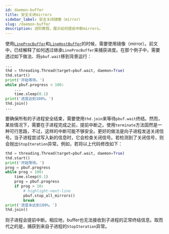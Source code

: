 ```yaml
---
id: daemon-buffer
title: 安全关闭mirrors
sidebar_label: 安全关闭镜像（mirror）
slug: /daemon-buffer
description: 进阶教程，展示如何提前中断mirrors。
---
```


使用[`LineProcBuffer`](../apis/mproc/LineProcBuffer.mdx)和[`LineHostBuffer`](../apis/host/LineHostBuffer.mdx)的时候，需要使用镜像（mirror）。前文中，已经解释了如何透过继承`LineProcBuffer`来捕获进度。在那个例子中，需要透过如下做法、将`pbuf.wait`移到背景运行：

```python
...
thd = threading.Thread(target=pbuf.wait, daemon=True)
thd.start()
print('开始等待。')
while pbuf.progress < 100:
    ...
    time.sleep(0.1)
print('进度达到100%。')
thd.join()
...
```

要确保所有的子进程安全结束，需要使用`thd.join`来等待`pbuf.wait`终结。然而，某些情况下，需要在子进程完成之前，提前中断之。使用`terminate`方法固然是一种可行思路，不过，这样的中断可能不够安全。更好的做法是向子进程发送关闭信号。当子进程尝试写入新的信息时，它会检查关闭信号。若检测到了关闭信号，则会抛出`StopIteration`异常。例如，若将以上代码修改如下：

```python
thd = threading.Thread(target=pbuf.wait, daemon=True)
thd.start()
print('开始等待。')
prog = pbuf.progress
while prog < 100:
    time.sleep(0.1)
    prog = pbuf.progress
    if prog > 10:
        # highlight-next-line
        pbuf.stop_all_mirrors()
        break
print('进度未达到100%。')
thd.join()
```

则子进程会提前中断。相应地，buffer也无法接收到子进程的正常终结信息。取而代之的是，捕获到来自子进程的`StopIteration`异常。
